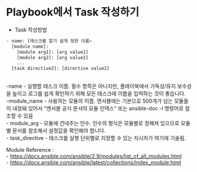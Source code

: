 # Playbook에서 Task 작성하기

- Task 작성방법
```bash
- name: [태스크를 알기 쉽게 정한 이름>
  [module name]:
    [module arg1]: [arg value1]
    [module arg2]: [arg value2]
    ...
  [task directive2]: [directive value2]
  
```
\-name - 실행할 태스크 이름. 필수 항목은 아니지만, 플레이북에서 가독성/유지 보수성을 높이고 로그를 쉽게 확인하기 위해 모든 태스크에 이름을 입력하는 것이 좋습니다.  
\-module_name - 사용하는 모듈의 이름. 앤서블에는 기본으로 500개가 넘는 모듈들이 내장돼 있어서 "앤서블 공식 문서의 모듈 인덱스" 또는 ansible-doc -l 명령어로 참조할 수 있음  
\- module_arg - 모듈에 건네주는 인수. 인수의 형식은 모듈별로 정해져 있으므로 모듈별 문서를 참조해서 설정값을 확인해야 합니다.  
\- task_directive - 태스크를 실행 단위별로 지정할 수 있는 지시자가 여기에 기술됨.  

  
Module Reference :  
\- https://docs.ansible.com/ansible/2.9/modules/list_of_all_modules.html   
\- https://docs.ansible.com/ansible/latest/collections/index_module.html  
